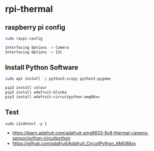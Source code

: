 # rpi-thermal

## raspberry pi config

```bash
sudo raspi-config

Interfacing Options -> Camera
Interfacing Options -> I2C
```

## Install Python Software

```bash
sudo apt install -y python3-scipy python3-pygame

pip3 install colour
pip3 install adafruit-blinka
pip3 install adafruit-circuitpython-amg88xx
```

## Test

```
sudo i2cdetect -y 1
```

* <https://learn.adafruit.com/adafruit-amg8833-8x8-thermal-camera-sensor/python-circuitpython>
* <https://github.com/adafruit/Adafruit_CircuitPython_AMG88xx>
